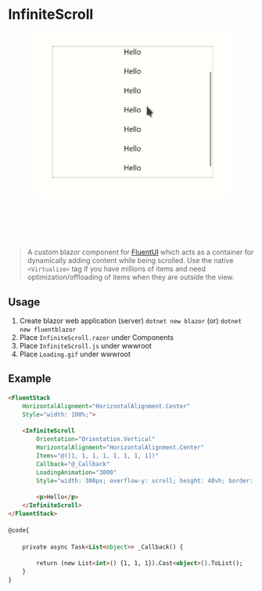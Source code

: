 # InfiniteScroll

<div align="center" style="margin-bottom: 100px;">
	<img src="https://github.com/TheAjaykrishnanR/BlazorInfiniteScroll/blob/main/demo.gif" style="width: 400px;"/>
</div>

>A custom blazor component for [FluentUI](https://www.fluentui-blazor.net) which acts as a container for dynamically adding content while being scrolled. Use the native `<Virtualize>` tag if you have millions of items and need optimization/offloading of items when they are outside the view.

## Usage

1. Create blazor web application (server)
   `dotnet new blazor` (or)
   `dotnet new fluentblazor`  
2. Place `InfiniteScroll.razor` under Components
3. Place `InfiniteScroll.js` under wwwroot
4. Place `Loading.gif` under wwwroot

## Example 

```html
<FluentStack 
	HorizontalAlignment="HorizontalAlignment.Center"
	Style="width: 100%;">
	
	<InfiniteScroll
		Orientation="Orientation.Vertical"
		HorizontalAlignment="HorizontalAlignment.Center"
		Items="@([1, 1, 1, 1, 1, 1, 1, 1])"
		Callback="@_Callback"
		LoadingAnimation="3000"
		Style="width: 300px; overflow-y: scroll; height: 40vh; border: 1px dotted black;">
		
		<p>Hello</p>
	</InfiniteScroll>
</FluentStack>

@code{

	private async Task<List<object>> _Callback() {

		return (new List<int>() {1, 1, 1}).Cast<object>().ToList();
	}
}
```

